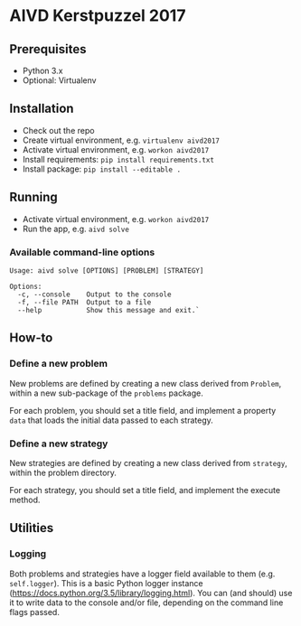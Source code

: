 # AIVD Kerstpuzzel 2017

## Prerequisites

- Python 3.x
- Optional: Virtualenv

## Installation

- Check out the repo
- Create virtual environment, e.g. `virtualenv aivd2017`
- Activate virtual environment, e.g. `workon aivd2017`
- Install requirements: `pip install requirements.txt`
- Install package: `pip install --editable .`

## Running

- Activate virtual environment, e.g. `workon aivd2017`
- Run the app, e.g. `aivd solve`

### Available command-line options

```
Usage: aivd solve [OPTIONS] [PROBLEM] [STRATEGY]

Options:
  -c, --console    Output to the console
  -f, --file PATH  Output to a file
  --help           Show this message and exit.`
```

## How-to

### Define a new problem

New problems are defined by creating a new class derived from `Problem`, within a new sub-package of the `problems` package.

For each problem, you should set a title field, and implement a property `data` that loads the initial data passed to each strategy.

### Define a new strategy

New strategies are defined by creating a new class derived from `strategy`, within the problem directory.

For each strategy, you should set a title field, and implement the execute method.

## Utilìties

### Logging

Both problems and strategies have a logger field available to them (e.g. `self.logger`).
This is a basic Python logger instance (https://docs.python.org/3.5/library/logging.html).
You can (and should) use it to write data to the console and/or file, depending on the command line flags passed.
